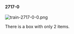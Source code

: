 #### 2717-0
![train-2717-0-0.png](https://github.com/lil-lab/nlvr/raw/master/nlvr/train/images/46/train-2717-0-0.png "train-2717-0-0.png")

There is a box with only 2 items.